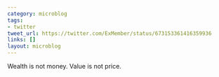```yaml
---
category: microblog
tags:
- twitter
tweet_url: https://twitter.com/ExMember/status/673153361416359936
links: []
layout: microblog
---
```

Wealth is not money. Value is not price.
